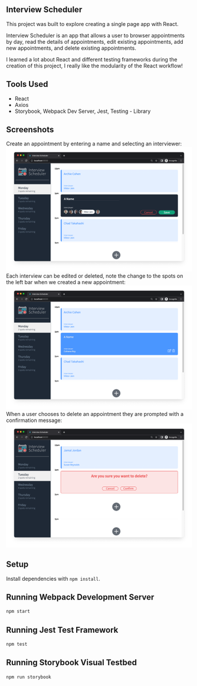## Interview Scheduler
This project was built to explore creating a single page app with React.

Interview Scheduler is an app that allows a user to browser appointments by day, read the details of appointments, edit existing appointments, add new appointments, and delete existing appointments.

I learned a lot about React and different testing frameworks during the creation of this project, I really like the modularity of the React workflow!

## Tools Used
- React
- Axios
- Storybook, Webpack Dev Server, Jest, Testing - Library

## Screenshots
Create an appointment by entering a name and selecting an interviewer:
![add-appointment](https://github.com/paige-clark/scheduler/blob/master/docs/add-appointment.png?raw=true)
Each interview can be edited or deleted, note the change to the spots on the left bar when we created a new appointment:
![updated-spots](https://github.com/paige-clark/scheduler/blob/master/docs/updated-spots-V2.png?raw=true)
When a user chooses to delete an appointment they are prompted with a confirmation message:
![delete-appointment](https://github.com/paige-clark/scheduler/blob/master/docs/delete-appointment.png?raw=true)

## Setup

Install dependencies with `npm install`.

## Running Webpack Development Server

```sh
npm start
```

## Running Jest Test Framework

```sh
npm test
```

## Running Storybook Visual Testbed

```sh
npm run storybook
```
